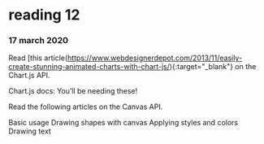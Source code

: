 # reading 12
### 17 march 2020

Read [this article(https://www.webdesignerdepot.com/2013/11/easily-create-stunning-animated-charts-with-chart-js/){:target="_blank"} on the Chart.js API.

Chart.js docs: You’ll be needing these!

Read the following articles on the Canvas API.

Basic usage
Drawing shapes with canvas
Applying styles and colors
Drawing text